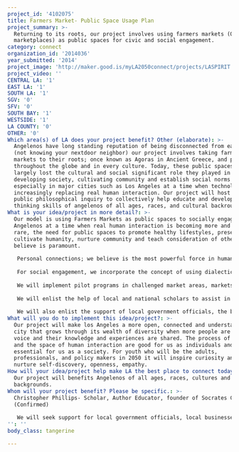 ```yaml
---
project_id: '4102075'
title: Farmers Market- Public Space Usage Plan
project_summary: >-
  Returning to its roots, our project involves using farmers markets (Open
  marketplaces) as public spaces for civic and social engagement.
category: connect
organization_id: '2014036'
year_submitted: '2014'
project_image: 'http://maker.good.is/myLA2050connect/projects/LASPIRIT.html'
project_video: ''
CENTRAL LA: '1'
EAST LA: '1'
SOUTH LA: '1'
SGV: '0'
SFV: '0'
SOUTH BAY: '1'
WESTSIDE: '1'
LA COUNTY: '0'
OTHER: '0'
Which area(s) of LA does your project benefit? Other (elaborate): >-
  Angelenos have long standing reputation of being disconnected from each other,
  (not knowing your nextdoor neighbor) our project involves taking farmers
  markets to their roots; once known as Agoras in Ancient Greece, and present
  throughout the globe and in every culture. Today, these public spaces have
  largely lost the cultural and social significant role they played in
  developing society, cultivating community and establish social norms
  especially in major cities such as Los Angeles at a time when technology is
  increasingly replacing real human interaction. Our project will host open
  public philosophical inquiry to collectively help educate and develop critical
  thinking skills of angelenos of all ages, races, and cultural backrounds.
What is your idea/project in more detail?: >-
  Our model is using Farmers Markets as public spaces to socially engage
  Angelenos at a time when real human interaction is becoming more and more
  rare, the need for public spaces to promote healthy lifestyles, preserve and
  cultivate humanity, nurture community and teach consideration of others; we
  believe is paramount.
   
   Personal connections; we believe is the most powerful force in humanity, it can be as simple as a smile, making a new friend on the first day of school, a great conversation or an instant shared in the company of strangers, moments that pass in seconds but stay with us forever, and help us to feel that we are not alone. For youth as well as adults these are the building blocks to the rest of their lives, providing a sense of security, and a since of value, and an identity that we all can connect with and feel a part of. This is what community should be, FHL helps cultivate community by developing farmers market public spaces from unused and underused public and private lands and repurposes them to create market spaces that operate around the concept of healthy eating, active living, and social engagement. 
   
   For social engagement, we incorporate the concept of using dialectical discourse to coordinate facilitated thoughtful discussions with the aim of harnessing the collective wisdom and knowledge of everyday people to confront important questions and issues facing society, and seek a collective resolve or create a better understanding of the problem.
    
   We will implement pilot programs in challenged market areas, markets facing largely minority low to middle income communities in Service Plan Areas 6 & 8 (SPA 6 & SPA8).
   
   We will enlist the help of local and national scholars to assist in facilitating discussions in the method of Dialectic Discourse.
   
   We will also enlist the support of local government officials, the business community, artist and professionals to generate a collaborative effort to harness social capital.
What will you do to implement this idea/project?: >-
  Our project will make los Angeles a more open, connected and understanding
  city that grows through its wealth of diversity when more people are given a
  voice and their knowledge and experiences are shared. The process of dialogue
  and the space of human interaction are good for us as individuals and
  essential for us as a society. For youth who will be the adults,
  professionals, and policy makers in 2050 it will inspire curiosity and wonder,
  nurture self-discovery, openness, empathy.
How will your idea/project help make LA the best place to connect today? In LA2050?: >-
  Our project will benefits Angelenos of all ages, races, cultures and
  backgrounds.
Whom will your project benefit? Please be specific.: >-
  Christopher Phillips- Scholar, Author Educator, founder of Socrates Cafe.
  (Confirmed)
   
   We will seek support for local government officials, local businesses, artist and other local stakeholders to create a collaborative effort.
'': ''
body_class: tangerine

---
```

